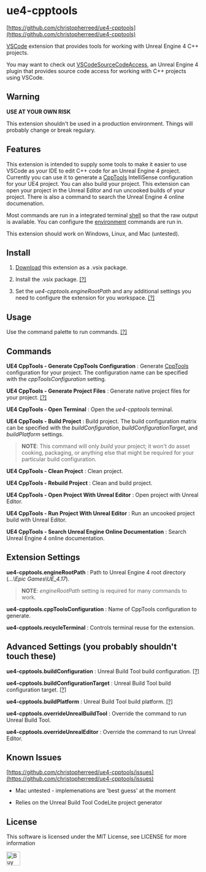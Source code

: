 ue4-cpptools
============
[https://github.com/christopherreed/ue4-cpptools](https://github.com/christopherreed/ue4-cpptools)

[VSCode](https://code.visualstudio.com/) extension that provides tools for working with Unreal Engine 4 C++ projects.

You may want to check out [VSCodeSourceCodeAccess](https://github.com/christopherreed/VSCodeSourceCodeAccess), an Unreal Engine 4 plugin that provides source code access for working with C++ projects using VSCode.

Warning
-------
__USE AT YOUR OWN RISK__

This extension shouldn't be used in a production environment. Things will probably change or break regulary.


Features
--------

This extension is intended to supply some tools to make it easier to use VSCode as your IDE to edit C++ code for an Unreal Engine 4 project. Currently you can use it to generate a [CppTools](https://marketplace.visualstudio.com/items?itemName=ms-vscode.cpptools) IntelliSense configuration for your UE4 project. You can also build your project. This extension can open your project in the Unreal Editor and run uncooked builds of your project. There is also a command to search the Unreal Engine 4 online documenation.

Most commands are run in a integrated terminal [shell](https://code.visualstudio.com/docs/editor/integrated-terminal#_configuration) so that the raw output is available. You can configure the [environment](https://code.visualstudio.com/updates/v1_15#_configure-environment-of-terminal-sessions) commands are run in.

This extension should work on Windows, Linux, and Mac (untested).

Install
-------

1) [Download](https://github.com/christopherreed/ue4-cpptools/releases) this extension as a .vsix package.

2) Install the .vsix package. [[?]](https://code.visualstudio.com/docs/editor/extension-gallery#_install-from-a-vsix)

3) Set the *ue4-cpptools.engineRootPath* and any additional settings you need to configure the extension for you workspace. [[?]](https://code.visualstudio.com/docs/getstarted/settings)

Usage
-----

Use the command palette to run commands. [[?]](https://code.visualstudio.com/docs/getstarted/userinterface#_command-palette)

Commands
--------

__UE4 CppTools - Generate CppTools Configuration__ : Generate [CppTools](https://marketplace.visualstudio.com/items?itemName=ms-vscode.cpptools) configuration for your project. The configuration name can be specified with the *cppToolsConfiguration* setting.

__UE4 CppTools - Generate Project Files__ : Generate native project files for your project. [[?]](https://docs.unrealengine.com/latest/INT/Programming/UnrealBuildSystem/ProjectFileGenerator/index.html)

__UE4 CppTools - Open Terminal__ : Open the *ue4-cpptools* terminal.

__UE4 CppTools - Build Project__ : Build project. The build configuration matrix can be specified with the *buildConfiguration*, *buildConfigurationTarget*, and *buildPlatform* settings.

>__NOTE__: This command will only *build* your project; it won't do asset cooking, packaging, or anything else that might be required for your particular build configuration.

__UE4 CppTools - Clean Project__ : Clean project.

__UE4 CppTools - Rebuild Project__ : Clean and build project.

__UE4 CppTools - Open Project With Unreal Editor__ : Open project with Unreal Editor.

__UE4 CppTools - Run Project With Unreal Editor__ : Run an uncooked project build with Unreal Editor.

__UE4 CppTools - Search Unreal Engine Online Documentation__ : Search Unreal Engine 4 online documentation.

Extension Settings
------------------

__ue4-cpptools.engineRootPath__ : Path to Unreal Engine 4 root directory (*...\Epic Games\UE_4.17*).

> __NOTE__: *engineRootPath* setting is required for many commands to work.

__ue4-cpptools.cppToolsConfiguration__ : Name of CppTools configuration to generate.

__ue4-cpptools.recycleTerminal__ : Controls terminal reuse for the extension.

## Advanced Settings (you probably shouldn't touch these)

__ue4-cpptools.buildConfiguration__ : Unreal Build Tool build configuration. [[?]](https://docs.unrealengine.com/latest/INT/Programming/Development/CompilingProjects/index.html)

__ue4-cpptools.buildConfigurationTarget__ : Unreal Build Tool build configuration target. [[?]](https://docs.unrealengine.com/latest/INT/Programming/Development/CompilingProjects/index.html)

__ue4-cpptools.buildPlatform__ : Unreal Build Tool build platform. [[?]](https://docs.unrealengine.com/latest/INT/Programming/Development/CompilingProjects/index.html)

__ue4-cpptools.overrideUnrealBuildTool__ : Override the command to run Unreal Build Tool.

__ue4-cpptools.overrideUnrealEditor__ : Override the command to run Unreal Editor.

Known Issues
------------

[https://github.com/christopherreed/ue4-cpptools/issues](https://github.com/christopherreed/ue4-cpptools/issues)

* Mac untested - implemenations are 'best guess' at the moment

* Relies on the Unreal Build Tool CodeLite project generator

License
-------

This software is licensed under the MIT License, see LICENSE for more information

<a href='https://ko-fi.com/A41034HG' target='_blank'><img height='36' style='border:0px;height:36px;' src='https://az743702.vo.msecnd.net/cdn/kofi2.png?v=0' border='0' alt='Buy Me a Coffee at ko-fi.com' /></a>
